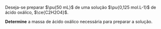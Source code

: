 Deseja-se preparar $\pu{50 mL}$ de uma solução $\pu{0,125 mol.L-1}$ de ácido oxálico, $\ce{C2H2O4}$.

**Determine** a massa de ácido oxálico necessária para preparar a solução.
